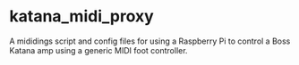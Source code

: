 # katana_midi_proxy
A mididings script and config files for using a Raspberry Pi to control a Boss Katana amp using a generic MIDI foot controller.
